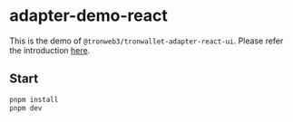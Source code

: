 # adapter-demo-react

This is the demo of `@tronweb3/tronwallet-adapter-react-ui`. Please refer the introduction [here](https://github.com/web3-geek/tronwallet-adapter/blob/main/packages/react/react-ui/README.md).

## Start

```bash
pnpm install
pnpm dev
```
